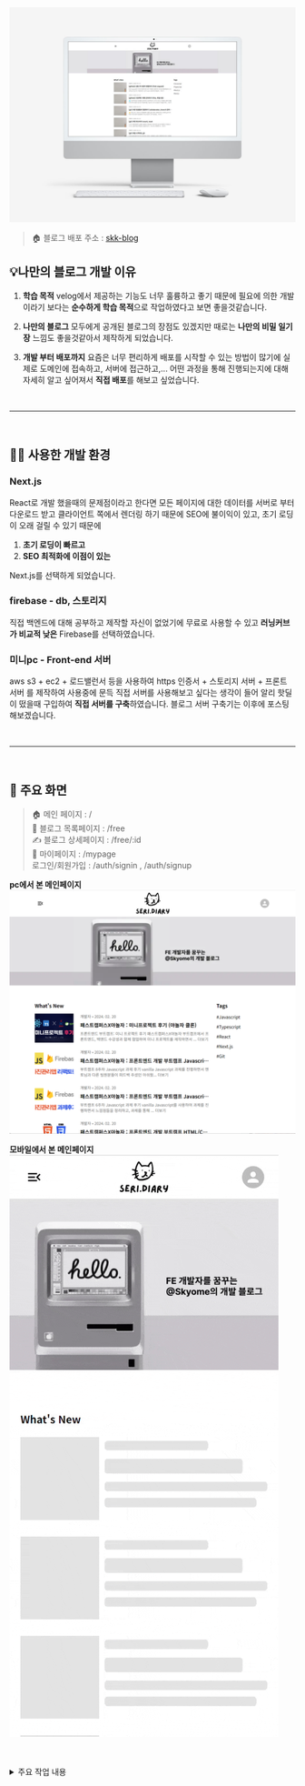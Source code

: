 ![블로그 섬네일](public/readme/skk-blog-thumb.jpg)

> 🏠 블로그 배포 주소 : [skk-blog](https://skkblog.com)

## 💡나만의 블로그 개발 이유

1. **학습 목적**
   velog에서 제공하는 기능도 너무 훌륭하고 좋기 때문에 필요에 의한 개발이라기 보다는 **순수하게 학습 목적**으로 작업하였다고 보면 좋을것같습니다.

1. **나만의 블로그**
   모두에게 공개된 블로그의 장점도 있겠지만 때로는 **나만의 비밀 일기장** 느낌도 좋을것같아서 제작하게 되었습니다.

1. **개발 부터 배포까지**
   요즘은 너무 편리하게 배포를 시작할 수 있는 방법이 많기에
   실제로 도메인에 접속하고, 서버에 접근하고,... 어떤 과정을 통해 진행되는지에 대해 자세히 알고 싶어져서 **직접 배포**를 해보고 싶었습니다.

<br />

---

<br />

## 🧑‍💻 사용한 개발 환경

### Next.js

React로 개발 했을때의 문제점이라고 한다면 모든 페이지에 대한 데이터를 서버로 부터 다운로드 받고 클라이언트 쪽에서 렌더링 하기 때문에 SEO에 불이익이 있고, 초기 로딩이 오래 걸릴 수 있기 때문에

1. **초기 로딩이 빠르고**
1. **SEO 최적화에 이점이 있는**

Next.js를 선택하게 되었습니다.

### firebase - db, 스토리지

직접 백엔드에 대해 공부하고 제작할 자신이 없었기에
무료로 사용할 수 있고 **러닝커브가 비교적 낮은** Firebase를 선택하였습니다.

### 미니pc - Front-end 서버

aws s3 + ec2 + 로드밸런서 등을 사용하여
https 인증서 + 스토리지 서버 + 프론트 서버 를 제작하여 사용중에
문득 직접 서버를 사용해보고 싶다는 생각이 들어 알리 핫딜이 떴을때 구입하여 **직접 서버를 구축**하였습니다.
블로그 서버 구축기는 이후에 포스팅해보겠습니다.

<br />

---

<br />

## 🔨 주요 화면

> 🏠 메인 페이지 : /  
> 📒 블로그 목록페이지 : /free  
> ✍️ 블로그 상세페이지 : /free/:id  
> 🧑 마이페이지 : /mypage  
> 로그인/회원가입 : /auth/signin , /auth/signup

**pc에서 본 메인페이지**  
![pc화면](public/readme/pc-main.png)

**모바일에서 본 메인페이지**  
![로딩화면](public/readme/mobile-loading.gif)

<br />

<br />

<details>
<summary>주요 작업 내용</summary>

### 초기 설정 (간단 설명)

**next.js 설치**

skk-blog라는 부분은 폴더명이니까 원하시는대로 변경하시면 됩니다.
`yarn create next-app skk-blog --typescript`

**기초설정 - next.config.js**

```javascript
/** @type {import('next').NextConfig} */
const nextConfig = {
  reactStrictMode: true,
  trailingSlash: true,
  // 이미지최적화를 위해서 저장되어있는 스토리지 주소를 적어줍니다.
  images: {
    domains: ["firebasestorage.googleapis.com", "localhost"],
    loader: "akamai",
    path: "",
  },
  generateBuildId: () => "skkblog-deploy-project",
  // 아래 주소들만 out폴더에 만들어준다. => getServerSideProps있는 페이지는 제외
  exportPathMap: () => ({
    "/": { page: "/" },
    "/auth/find-password": { page: "/auth/find-password" },
    "/auth/signin": { page: "/auth/signin" },
    "/auth/signup": { page: "/auth/signup" },
    "/free": { page: "/free" },
    "/free/new": { page: "/free/new" },
    "/404": { page: "/404" },
  }),
};

module.exports = nextConfig;
```

**mui 설치**
`yarn add @emotion/react @emotion/styled @mui/icons-material @mui/material`

더 자세한 설정파일은 [github](https://github.com/skyeome/skk-blog)에서 확인 해주세요!

---

### 로그인 / 회원가입 페이지

이메일(아이디) 비밀번호 양식을 validation 하기 위해서
`react-hook-form`과 `yup`을 사용하였습니다.

**설치 방법**
`yarn add react-hook-form yup @hookform/resolvers`

**yup 설정 하기**
yup을 사용하여 validation할 `name`과 어떤 검사를 할지 정리해줍니다.
yup.object({}) 안에 yup.string(), yup.required() 등의 조건을 넣어주면 간단히 유효성 검사를 할 수 있습니다.
아래 예시를 보시면 좀 더 이해하기 쉬울 수 있습니다.

```typescript
// src/common/libraries/yup.ts

// 이메일 중복 확인 함수
const chkEmail = async (
  value: string,
  values: yup.TestContext<any>
): Promise<boolean> => {
  try {
    const sn = await getDocs(
      query(collection(db, "User"), where("email", "==", value)) // 유저 콜렉션에 email이 같은 유저가 있는지 확인 합니다.
    );
    const data = sn.docs;
    if (data.length === 0) {
      return true; // 같은 유저가 없으면 true를 반환
    } else {
      return false; // 같은 유저가 있으면 false를 반환
    }
  } catch (e) {
    values.createError({ path: "purchase_code" });
    return false;
  }
};

// 회원가입 예시
export const signUpSchema = yup.object({
  userId: yup
    .string()
    .required("이메일 주소(ID)를 입력해 주세요")
    .email("이메일 형식으로 입력해주세요")
    .test(
      // 이메일 중복을 확인합니다.
      "isInUseEmail",
      "이미 사용중인 이메일 입니다.",
      async (value, values) => {
        return await chkEmail(value, values);
      }
    ),
  nickname: yup.string().required("닉네임을 입력해 주세요"),
  password: yup
    .string()
    .required("비밀번호를 입력해 주세요")
    .matches(/^(?=.*[a-zA-Z])(?=.*[!@#$%^*+=-])(?=.*[0-9]).{8,15}$/, {
      message: "영문 숫자 특수기호 조합 8자리 이상으로 입력해주세요",
    })
    .max(15, "비밀번호는 15자리 이하여야 합니다.")
    .min(8, "비밀번호는 8자리 이상이어야 합니다."),
  password2: yup
    .string()
    .matches(/^(?=.*[a-zA-Z])(?=.*[!@#$%^*+=-])(?=.*[0-9]).{8,15}$/, {
      message: "영문 숫자 특수기호 조합 8자리 이상으로 입력해주세요",
    })
    .max(15, "비밀번호는 15자리 이하여야 합니다.")
    .min(8, "비밀번호는 8자리 이상이어야 합니다.")
    // 비밀번호가 비밀번호 확인과 일치하는지 확인
    .oneOf([yup.ref("password"), undefined], "비밀번호가 일치하지 않습니다."),
  term: yup.boolean().required("이용약관에 동의해주세요").oneOf([true]),
  term2: yup
    .boolean()
    .required("개인정보 수집 및 이용에 동의해주세요")
    .oneOf([true]),
});
```

**로그인/회원가입 ui**
react-hook-form은 uncontrolled 방식이기 때문에 mui와 같이 사용하려면 `<Controller />`로 감싸주어야 합니다.

`name`에 react-hook-form으로 등록할 name을 적어주고
`control` 에는 useForm에서 반환한 control 객체를 넣어줍니다.
`render`에는 실제 mui의 `<TextField />`를 사용하여 ui를 제작하면 됩니다.

```tsx
<Controller
  name="userId"
  control={control}
  render={({ field }) => (
    <TextField
      {...field}
      placeholder="수신 가능한 이메일 주소(ID)를 입력해 주세요"
      sx={{ mb: 1 }}
      fullWidth
    />
  )}
/>
```

---

<br />

### 글 작성 : toast-ui editor

![글 작성 페이지](public/readme/create-post.png)

**마크다운 작성 : toast-ui editor**

notion에서도 쓰이고, 이글을 쓰는 velog도 쓰는 문법인 마크다운 문법이기 때문에 범용성이 좋고 사용법이 쉬워 서로 글 내용을 복사 붙여넣기 하면서 공유하기도 편리한것같아서 사용하게 되었습니다.

유명한 마크다운 에디터중 하나인 toast-ui editor를 사용하여 개발 하였습니다.

`yarn add @toast-ui/react-editor`로 설치할 수 있습니다.

**toast-ui editor ssr 문제 해결**
toast-ui editor는 SSR을 지원하지 않기 때문에 그냥 import를 해서 사용하면 "self is not defined... " 라는 문구가 뜨면서 제대로 로딩이 되지 않습니다.

그 이유는 서버에서 렌더링을 하는 방식에서는 프리 렌더링이라는 과정이 필요한데 이 과정에서는 서버측에서 렌더링하는것이기 때문에
클라이언트에서 사용 가능한 `self`를 사용할 수 없기 때문에 이러한 문제가 생긴다고 알고 있습니다.

`dynamic import`를 사용하여 이 문제를 해결 해주어야 사용 가능합니다.

```typescript
// src/components/units/board/write/BoardWrite.index.tsx
import dynamic from "next/dynamic";

// ...기타 생략
const TuiEditor = dynamic(
  async () => await import("../../../commons/editor/TuiEditor"),
  { ssr: false }
);

function BoardWrite({ isEdit, data }: BoardWriteProps) {
  // useForm 등의 로직들...
  return (
    // 제목, 태그 ui...
    <TuiEditor
      showToast={showToast} // mui toast를 부르는 함수전달(toast editor와는 무관)
      initialValue={data?.contents}
      editorRef={editorRef}
    />
    // 섬네일 업로드 ui...
  );
}
export default BoardWrite;
```

**에디터로 이미지 업로드**

toast-ui 에디터에서 이미지를 업로드 하면 기본 설정은 base64 형태로 문서에 저장하는 방식입니다.

즉 이미지가 많아질수록 내용이 보여지기까지 오래걸릴 수 있어, 로딩속도에 지장을 줄 수 있다는 판단이 들어서
라이브러리가 제공하는 `addImageBlobHook`을 사용해서 이미지는 따로 업로드 하는 방식으로 개발 였습니다.

```tsx
// ...import 부분
export default function TuiEditor({
  showToast,
  initialValue,
  editorRef,
}: EditorProps): JSX.Element {
  const onUploadImage = async (
    blob: Blob | File,
    callback: (url: string, text?: string) => void
  ): Promise<void> => {
    if (blob instanceof File) {
      const isValid = checkImageValidation(showToast, blob);
      if (!isValid) return;
      try {
        const storageRef = ref(storage, `images/${blob?.name ?? "file"}`);
        const uploadRef = await uploadBytes(storageRef, blob);
        const url = await getDownloadURL(uploadRef.ref);
        callback(url, blob?.name);
      } catch (error) {
        if (error instanceof Error) showToast("error", error.message);
      }
    }
  };
  return (
    <Editor
      previewStyle="vertical"
      height="400px"
      initialEditType="markdown"
      initialValue={initialValue ?? ""}
      ref={editorRef}
      hooks={{ addImageBlobHook: onUploadImage }}
    />
  );
}
```

**addImageBlobHook 작동 원리**
에디터에 이미지가 업로드 되면 `addImageBlobHook`이 blob과 callback을 제가 만든 `onUploadImage`함수에 전달해줍니다.

`onUploadImage`에서는

1. **checkImageValidation**함수를 만들어서 이미지가 용량이 너무 크지는 않은지, 이미지 형식에 **어긋나지는 않는지 여부를 확인** 합니다.
1. 유효성 검사에 **통과못하면 early return**해서 중단하고,
1. 통과하였다면, try-catch로 **이미지를 업로드하고** 에러를 catch 합니다.
1. 최종적으로 업로드된 이미지의 url과 alt text를 **callback을 실행**하여 전달하면 이미지가 반영됩니다.

<br />

### 글 조회 : viewer, getServerSideProps

toast-ui editor로 작성한 글을 보려면 `<Viewer />` 컴포넌트를 사용하면 간단하게 볼 수 있습니다.

**뷰어로 글 내용 보여주기**
뷰어 가져오기 (dynamic import 필요)

```typescript
const Viewer = dynamic(
  async () => await import("@toast-ui/react-editor").then((mod) => mod.Viewer),
  { ssr: false }
);
```

뷰어 사용하려면 `initialValue` props에 데이터를 전달하면 됩니다.

```
<Viewer initialValue={data.contents} />
```

**getServerSideProps로 아이디 값 가져오기**
useRouter를 사용하여 /free/:id 형식의 값을 가져오게 되면 초기에 받아온 id의 값이 undefined가 되는 문제가 있었습니다.

이렇게 되면 데이터를 받아올때 id를 기준으로 받아오기 때문에 데이터를 정상적으로 받지 못하는 문제가 있기 때문에
`getServerSideProps`로 **id값을 미리 렌더링전 가져오게** 개발하였습니다.

```tsx
import type { InferGetServerSidePropsType, GetServerSideProps } from "next";
// ...기타 import 생략

export default function BoardDetailPage({
  id,
}: InferGetServerSidePropsType<typeof getServerSideProps>): JSX.Element {
  const router = useRouter();
  const { data: boardDetail, isFetched } = useQuery({
    queryKey: ["board", id],
    queryFn: async () => await getBoardDetail(id),
  });
  const { data, refetch } = useQueryFetchComment(id);

  // 게시글을 찾지 못하였을때 다른 페이지로 이동
  useEffect(() => {
    if (isFetched && boardDetail === undefined)
      void router.replace("/free/not-found");
  }, [boardDetail, isFetched]);

  return (
    <>
      {boardDetail !== undefined && <BoardDetail data={boardDetail} />}
      <CommentWrite isEdit={false} refetch={refetch} />
      <CommentList comments={data} />
    </>
  );
}

export const getServerSideProps: GetServerSideProps<{ id: string }> = async (
  context
) => {
  // context에서 query 추출
  const { query } = context;
  // query에서 boardId를 추출
  const { boardId } = query;
  let id = "";

  if (boardId === undefined) id = "";
  if (typeof boardId === "string") id = boardId;
  if (typeof boardId === "object") id = boardId[0];

  return {
    props: {
      id,
    },
  };
};
```

</details>
